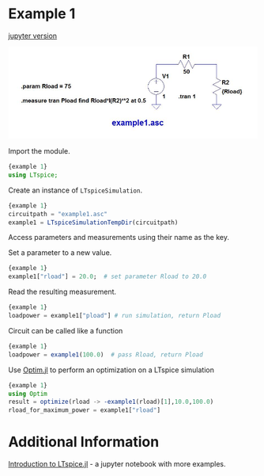 # Example 1 
[jupyter version](https://github.com/cstook/LTspice.jl/blob/master/examples/example%201/example1.ipynb)

![example 1](img/example1.jpg)


Import the module.
```julia
{example 1}
using LTspice;
```

Create an instance of `LTspiceSimulation`.
```julia
{example 1}
circuitpath = "example1.asc"
example1 = LTspiceSimulationTempDir(circuitpath)
```

Access parameters and measurements using their name as the key.

Set a parameter to a new value.
```julia
{example 1}
example1["rload"] = 20.0;  # set parameter Rload to 20.0
```

Read the resulting measurement.
```julia
{example 1}
loadpower = example1["pload"] # run simulation, return Pload
```

Circuit can be called like a function
```julia
{example 1}
loadpower = example1(100.0)  # pass Rload, return Pload
```

Use [Optim.jl](https://github.com/JuliaOpt/Optim.jl) to perform an optimization on a LTspice simulation

```julia
{example 1}
using Optim
result = optimize(rload -> -example1(rload)[1],10.0,100.0)
rload_for_maximum_power = example1["rload"]
```

# Additional Information

[Introduction to LTspice.jl](https://github.com/cstook/LTspice.jl/blob/master/docs/src/introduction.ipynb) - a jupyter notebook with more examples.